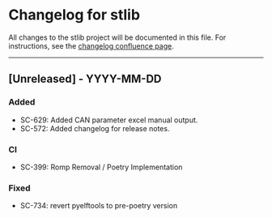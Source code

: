 # Changelog for stlib

All changes to the stlib project will be documented in this file.
For instructions, see the [changelog confluence page](https://epcpower.atlassian.net/l/c/zM7wz0at).

-------------------------------------------------------------------------------

## [Unreleased] - YYYY-MM-DD

### Added

- SC-629: Added CAN parameter excel manual output.
- SC-572: Added changelog for release notes.

### CI

- SC-399: Romp Removal / Poetry Implementation

### Fixed

- SC-734: revert pyelftools to pre-poetry version

